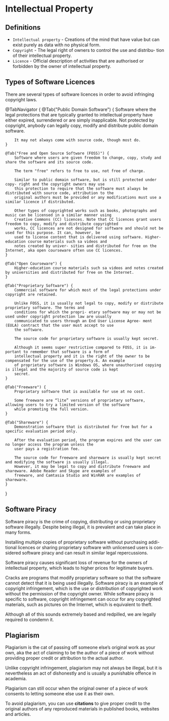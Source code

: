 # Intellectual Property

## Definitions
- `Intellectual property` - Creations of the mind that have value but can exist purely as data with no physical form.
- `Copyright` - The legal right of owners to control the use and distribu- tion of their intellectual property.
- `Licence` - Official description of activities that are authorised or forbidden by the owner of intellectual property.

## Types of Software Licences
There are several types of software licences in order to avoid infringing copyright laws.

@TabNavigator {
    @Tab("Public Domain Software") {
        Software where the legal protections that are typically granted to intellectual property have either expired, surrendered or 
        are simply inapplicable. Not protected by copyright, anybody can legally copy, modify and distribute public domain software. 

        It may not always come with source code, though most do.
    }

    @Tab("Free and Open Source Software (FOSS)") {
        Software where users are given freedom to change, copy, study and share the software and its source code.
        
        The term "free" refers to free to use, not free of charge.

        Similar to public domain software, but is still protected under copy- right and the copyright owners may use 
        this protection to require that the software must always be distributed with source code, attribution to the 
        original authors must be provided or any modifications must use a similar licence if distributed.
        
        Other types of copyrighted works such as books, photographs and music can be licensed in a similar manner using 
        Creative Commons (CC) licences. Note that CC licences grant users freedom to copy, modify and distribute copyrighted 
        works, CC licences are not designed for software and should not be used for this purpose. It can, however, be 
        used to license content that is delivered using software. Higher- education course materials such sa videos and 
        notes created by univer- sities and distributed for free on the Internet, aka open courseware often use CC licences.
    }

    @Tab("Open Courseware") {
        Higher-education course materials such sa videos and notes created by universities and distributed for free on the Internet.
    }

    @Tab("Proprietary Software") {
        Commercial software for which most of the legal protections under copyright are retained.

        Unlike FOSS, it is usually not legal to copy, modify or distribute proprietary software. The terms and 
        conditions for which the propri- etary software may or may not be used under copyright protection law are usually 
        communicated to users through an End User License Agree- ment (EULA) contract that the user must accept to use 
        the software.
        
        The source code for proprietary software is usually kept secret.
        
        Although it seems super restrictive compared to FOSS, it is im- portant to remember that software is a form of 
        intellectual property and it is the right of the owner to be compensated for the use of the property.6. An example 
        of proprietary software is Windows OS, where unauthorised copying is illegal and the majority of source code is kept 
        secret.
    }
    
    @Tab("Freeware") {
        Proprietary software that is available for use at no cost.
        
        Some freeware are “lite” versions of proprietary software, allowing users to try a limited version of the software 
        while promoting the full version.
    }

    @Tab("Shareware") {
        Demonstration software that is distributed for free but for a specific evaluation period only.
        
        After the evaluation period, the program expires and the user can no longer access the program unless the 
        user pays a registration fee.
        
        The source code for freeware and shareware is usually kept secret and modifying the software is usually illegal. 
        However, it may be legal to copy and distribute freeware and shareware. Adobe Reader and Skype are examples of 
        freeware, and Camtasia Studio and WinRAR are examples of shareware.
    }
}

## Software Piracy
Software piracy is the crime of copying, distributing or using proprietary software illegally. Despite being illegal, it is 
prevalent and can take place in many forms.

Installing multiple copies of proprietary software without purchasing addi- tional licences or sharing proprietary software 
with unlicensed users is con- sidered software piracy and can result in similar legal repercussions.

Software piracy causes significant loss of revenue for the owners of intellectual property, which leads to higher prices for 
legitimate buyers.

Cracks are programs that modify proprietary software so that the software cannot detect that it is being used illegally. 
Software piracy is an example of copyright infringement, which is the use or distribution of copyrighted work without the 
permission of the copyright owner. While software piracy is specific to software, copyright infringement can occur for any 
copyrighted materials, such as pictures on the Internet, which is equivalent to theft.

Although all of this sounds extremely based and redpilled, we are legally required to condemn it.

## Plagiarism
Plagiarism is the cat of passing off someone else’s original work as your own, aka the act of claiming to be the author of a 
piece of work without providing proper credit or attribution to the actual author.

Unlike copyright infringement, plagiarism may not always be illegal, but it is nevertheless an act of dishonestly and is usually 
a punishable offence in academia.

Plagiarism can still occur when the original owner of a piece of work consents to letting someone else use it as their own.

To avoid plagiarism, you can use **citations** to give proper credit to the original authors of any reproduced materials in published 
books, websites and articles.